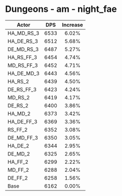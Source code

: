 # Dungeons - am - night_fae
| Actor | DPS | Increase |
|---|:---:|:---:|
|HA_MD_RS_3|6533|6.02%|
|HA_DE_RS_3|6512|5.68%|
|DE_MD_RS_3|6487|5.27%|
|HA_RS_FF_3|6454|4.74%|
|MD_RS_FF_3|6452|4.71%|
|HA_DE_MD_3|6443|4.56%|
|HA_RS_2|6439|4.50%|
|DE_RS_FF_3|6423|4.24%|
|MD_RS_2|6419|4.17%|
|DE_RS_2|6400|3.86%|
|HA_MD_2|6373|3.42%|
|HA_DE_FF_3|6369|3.36%|
|RS_FF_2|6352|3.08%|
|DE_MD_FF_3|6350|3.05%|
|HA_DE_2|6344|2.95%|
|DE_MD_2|6325|2.65%|
|HA_FF_2|6299|2.22%|
|MD_FF_2|6288|2.04%|
|DE_FF_2|6258|1.56%|
|Base|6162|0.00%|
